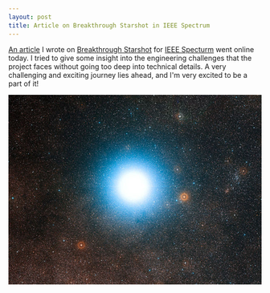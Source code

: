 ```yaml
---
layout: post
title: Article on Breakthrough Starshot in IEEE Spectrum
---
```


[An article](http://spectrum.ieee.org/tech-talk/aerospace/space-flight/how-do-you-fly-to-alpha-centauri-in-just-20-years-ride-a-laser-beam) I wrote on [Breakthrough Starshot](http://breakthroughinitiatives.org/Initiative/3) for [IEEE Specturm](http://spectrum.ieee.org/tech-talk/aerospace/space-flight/how-do-you-fly-to-alpha-centauri-in-just-20-years-ride-a-laser-beam) went online today. I tried to give some insight into the engineering challenges that the project faces without going too deep into technical details. A very challenging and exciting journey lies ahead, and I'm very excited to be a part of it!

![Alpha Centauri](/img/AlphaCentauri.jpg)

